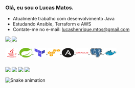 ### Olá, eu sou o Lucas Matos.

- Atualmente trabalho com desenvolvimento Java
- Estudando Ansible, Terraform e AWS
- Contate-me no e-mail: lucashenrique.mtos@gmail.com

 <div>
  <a href="https://github.com/lucashenriquemtos">
  <img height="180em" src="https://github-readme-stats.vercel.app/api?username=lucashenriquemtos&show_icons=true&theme=dracula&include_all_commits=true&count_private=true"/>
  <img height="180em" src="https://github-readme-stats.vercel.app/api/top-langs/?username=lucashenriquemtos&layout=compact&langs_count=7&theme=dracula"/>
</div>
  
<div style="display: inline_block"><br>
  <img align="center" alt="Lucas-Java" height="30" width="40" src="https://raw.githubusercontent.com/devicons/devicon/master/icons/java/java-plain.svg">
  <img align="center" alt="Lucas-Spring" height="30" width="40" src="https://raw.githubusercontent.com/devicons/devicon/master/icons/spring/spring-original.svg">
  <img align="center" alt="Lucas-Terraform" height="30" width="40" src="https://raw.githubusercontent.com/devicons/devicon/master/icons/terraform/terraform-original.svg">
  <img align="center" alt="Lucas-AWS" height="30" width="40" src="https://raw.githubusercontent.com/devicons/devicon/master/icons/amazonwebservices/amazonwebservices-original.svg">
  <img align="center" alt="Lucas-Ansible" height="30" width="40" src="https://raw.githubusercontent.com/devicons/devicon/master/icons/ansible/ansible-original.svg">
  <img align="center" alt="Lucas-Oracle" height="30" width="40" src="https://raw.githubusercontent.com/devicons/devicon/master/icons/oracle/oracle-original.svg">
  <img align="center" alt="Lucas-PostgreSQL" height="30" width="40" src="https://raw.githubusercontent.com/devicons/devicon/master/icons/postgresql/postgresql-original.svg">
  <img align="center" alt="Lucas-Docker" height="30" width="40" src="https://raw.githubusercontent.com/devicons/devicon/master/icons/docker/docker-original.svg">
</div>
  
  ##
  <div> 
  <a href="https://www.instagram.com/lucashenrique.mtos/" target="_blank"><img src="https://img.shields.io/badge/-Instagram-%23E4405F?style=for-the-badge&logo=instagram&logoColor=white" target="_blank"></a>
  <a href = "mailto:lucashenrique.mtos@gmail.com"><img src="https://img.shields.io/badge/-Gmail-%23333?style=for-the-badge&logo=gmail&logoColor=white" target="_blank"></a>
  <a href="https://www.linkedin.com/in/lucashenriquematos" target="_blank"><img src="https://img.shields.io/badge/-LinkedIn-%230077B5?style=for-the-badge&logo=linkedin&logoColor=white" target="_blank"></a>
   <a href="https://gitlab.com/lucasmatos1/"><img src= "https://img.shields.io/badge/GitLab-330F63?style=for-the-badge&logo=gitlab&logoColor=white"></a>
 
   ![Snake animation](https://github.com/lucashenriquemtos/lucashenriquemtos/blob/output/github-contribution-grid-snake.svg)
 
</div>
